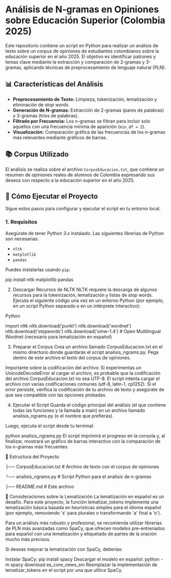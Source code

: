 # Análisis de N-gramas en Opiniones sobre Educación Superior (Colombia 2025)

Este repositorio contiene un script en Python para realizar un análisis de texto sobre un corpus de opiniones de estudiantes colombianos sobre la educación superior en el año 2025. El objetivo es identificar patrones y temas clave mediante la extracción y comparación de 2-gramas y 3-gramas, aplicando técnicas de preprocesamiento de lenguaje natural (PLN).

## 📊 Características del Análisis

* **Preprocesamiento de Texto:** Limpieza, tokenización, lematización y eliminación de *stop words*.
* **Generación de N-gramas:** Extracción de 2-gramas (pares de palabras) y 3-gramas (tríos de palabras).
* **Filtrado por Frecuencia:** Los n-gramas se filtran para incluir solo aquellos con una frecuencia mínima de aparición (`min_df = 2`).
* **Visualización:** Comparación gráfica de las frecuencias de los n-gramas más relevantes mediante gráficos de barras.

## 📚 Corpus Utilizado

El análisis se realiza sobre el archivo `CorpusEducacion.txt`, que contiene un resumen de opiniones reales de alumnos de Colombia expresando sus deseos con respecto a la educación superior en el año 2025.

## 🚀 Cómo Ejecutar el Proyecto

Sigue estos pasos para configurar y ejecutar el script en tu entorno local.

### 1. Requisitos

Asegúrate de tener Python 3.x instalado. Las siguientes librerías de Python son necesarias:

* `nltk`
* `matplotlib`
* `pandas`

Puedes instalarlas usando `pip`:

pip install nltk matplotlib pandas


2. Descargar Recursos de NLTK
NLTK requiere la descarga de algunos recursos para la tokenización, lematización y listas de stop words. Ejecuta el siguiente código una vez en un entorno Python (por ejemplo, en un script Python separado o en un intérprete interactivo):

Python

import nltk
nltk.download('punkt')
nltk.download('wordnet')
nltk.download('stopwords')
nltk.download('omw-1.4') # Open Multilingual Wordnet (necesario para lematización en español)


3. Preparar el Corpus
Crea un archivo llamado CorpusEducacion.txt en el mismo directorio donde guardarás el script analisis_ngrams.py. Pega dentro de este archivo el texto del corpus de opiniones.

Importante sobre la codificación del archivo:
Si experimentas un UnicodeDecodeError al cargar el archivo, es probable que la codificación del archivo CorpusEducacion.txt no sea UTF-8. El script intenta cargar el archivo con varias codificaciones comunes (utf-8, latin-1, cp1252). Si el error persiste, verifica la codificación de tu archivo de texto y asegúrate de que sea compatible con las opciones probadas.

4. Ejecutar el Script
Guarda el código principal del análisis (el que contiene todas las funciones y la llamada a main) en un archivo llamado analisis_ngrams.py (o el nombre que prefieras).

Luego, ejecuta el script desde tu terminal:

python analisis_ngrams.py
El script imprimirá el progreso en la consola y, al finalizar, mostrará un gráfico de barras interactivo con la comparación de los n-gramas más frecuentes.

📂 Estructura del Proyecto

├── CorpusEducacion.txt    # Archivo de texto con el corpus de opiniones

└── analisis_ngrams.py     # Script Python para el análisis de n-gramas

├── README.md              # Este archivo


📝 Consideraciones sobre la Lematización
La lematización en español es un desafío. Para este proyecto, la función lematizar_tokens implementa una lematización básica basada en heurísticas simples para el idioma español (por ejemplo, removiendo 's' para plurales o transformando 'a' final a 'o').

Para un análisis más robusto y profesional, se recomienda utilizar librerías de PLN más avanzadas como SpaCy, que ofrecen modelos pre-entrenados para español con una lematización y etiquetado de partes de la oración mucho más precisos.

Si deseas mejorar la lematización con SpaCy, deberías:

Instalar SpaCy: pip install spacy
Descargar el modelo en español: python -m spacy download es_core_news_sm
Reemplazar la implementación de lematizar_tokens en el script por una que utilice SpaCy.
